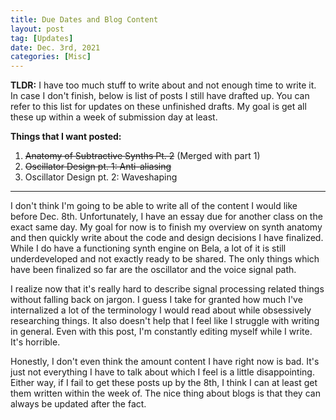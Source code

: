 ```yaml
---
title: Due Dates and Blog Content
layout: post
tag: [Updates]
date: Dec. 3rd, 2021
categories: [Misc]
---
```


**TLDR:** I have too much stuff to write about and not enough time to write it. In case I don't finish, below is list of posts I still have drafted up. You can refer to this list for updates on these unfinished drafts. My goal is get all these up within a week of submission day at least.

**Things that I want posted:**
1. ~~Anatomy of Subtractive Synths Pt. 2~~ (Merged with part 1)
2. ~~Oscillator Design pt. 1: Anti-aliasing~~
3. Oscillator Design pt. 2: Waveshaping

---

I don't think I'm going to be able to write all of the content I would like before Dec. 8th. Unfortunately, I have an essay due for another class on the exact same day. My goal for now is to finish my overview on synth anatomy and then quickly write about the code and design decisions I have finalized. While I do have a functioning synth engine on Bela, a lot of it is still underdeveloped and not exactly ready to be shared. The only things which have been finalized so far are the oscillator and the voice signal path.

I realize now that it's really hard to describe signal processing related things without falling back on jargon. I guess I take for granted how much I've internalized a lot of the terminology I would read about while obsessively researching things. It also doesn't help that I feel like I struggle with writing in general. Even with this post, I'm constantly editing myself while I write. It's horrible.

Honestly, I don't even think the amount content I have right now is bad. It's just not everything I have to talk about which I feel is a little disappointing. Either way, if I fail to get these posts up by the 8th, I think I can at least get them written within the week of. The nice thing about blogs is that they can always be updated after the fact.
